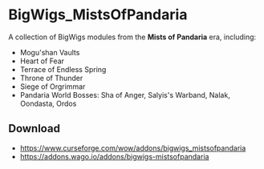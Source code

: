 # BigWigs_MistsOfPandaria
A collection of BigWigs modules from the **Mists of Pandaria** era, including:

* Mogu'shan Vaults
* Heart of Fear
* Terrace of Endless Spring
* Throne of Thunder
* Siege of Orgrimmar
* Pandaria World Bosses: Sha of Anger, Salyis's Warband, Nalak, Oondasta, Ordos

## Download
* <https://www.curseforge.com/wow/addons/bigwigs_mistsofpandaria>
* <https://addons.wago.io/addons/bigwigs-mistsofpandaria>
